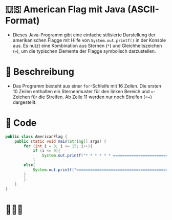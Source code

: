 # 🇺🇸 American Flag mit Java (ASCII-Format)
* Dieses Java-Programm gibt eine einfache stilisierte Darstellung der amerikanischen Flagge mit Hilfe von `System.out.printf()` in der Konsole aus. Es nutzt eine Kombination aus Sternen (`*`) und Gleichheitszeichen (`=`), um die typischen Elemente der Flagge symbolisch darzustellen.

# 📄 Beschreibung
* Das Programm besteht aus einer `for`-Schleife mit 16 Zeilen. Die ersten 10 Zeilen enthalten ein Sternenmuster für den linken Bereich und `=`-Zeichen für die Streifen. Ab Zeile 11 werden nur noch Streifen (=`=`) dargestellt.

# 🔧 Code
```java
public class AmericanFlag {
    public static void main(String[] args) {
        for (int i = 0; i <= 15; i++){
            if (i <= 9){
                System.out.printf("* * * * * * ===================================\n");
            }
        else{
            System.out.printf("===============================================\n");
        }
        }
    }
}
```
# 🧚🏻‍♀️
